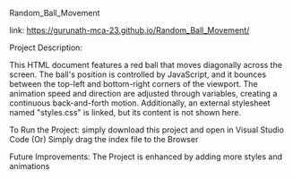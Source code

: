 Random_Ball_Movement

link: https://gurunath-mca-23.github.io/Random_Ball_Movement/

Project Description:

This HTML document features a red ball that moves diagonally across the screen. The ball's position is controlled by JavaScript, and it bounces between the top-left and bottom-right corners of the viewport. The animation speed and direction are adjusted through variables, creating a continuous back-and-forth motion. Additionally, an external stylesheet named "styles.css" is linked, but its content is not shown here.

To Run the Project: simply download this project and open in Visual Studio Code (Or) Simply drag the index file to the Browser

Future Improvements:
The Project is enhanced by adding more styles and animations
